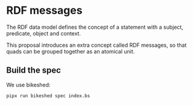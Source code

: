 # RDF messages

The RDF data model defines the concept of a statement with a subject, predicate, object and context.

This proposal introduces an extra concept called RDF messages, so that quads can be grouped together as an atomical unit.


## Build the spec

We use bikeshed:

```bash
pipx run bikeshed spec index.bs
```

